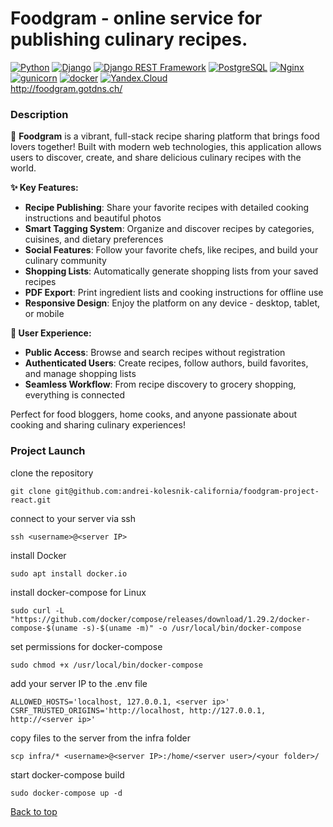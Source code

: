 <a id="anchor"></a>
# Foodgram - online service for publishing culinary recipes.

[![Python](https://img.shields.io/badge/-Python-464646?style=flat-square&logo=Python)](https://www.python.org/)
[![Django](https://img.shields.io/badge/-Django-464646?style=flat-square&logo=Django)](https://www.djangoproject.com/)
[![Django REST Framework](https://img.shields.io/badge/-Django%20REST%20Framework-464646?style=flat-square&logo=Django%20REST%20Framework)](https://www.django-rest-framework.org/)
[![PostgreSQL](https://img.shields.io/badge/-PostgreSQL-464646?style=flat-square&logo=PostgreSQL)](https://www.postgresql.org/)
[![Nginx](https://img.shields.io/badge/-NGINX-464646?style=flat-square&logo=NGINX)](https://nginx.org/ru/)
[![gunicorn](https://img.shields.io/badge/-gunicorn-464646?style=flat-square&logo=gunicorn)](https://gunicorn.org/)
[![docker](https://img.shields.io/badge/-Docker-464646?style=flat-square&logo=docker)](https://www.docker.com/)
[![Yandex.Cloud](https://img.shields.io/badge/-Yandex.Cloud-464646?style=flat-square&logo=Yandex.Cloud)](https://cloud.yandex.ru/)  
http://foodgram.gotdns.ch/
### Description

🍳 **Foodgram** is a vibrant, full-stack recipe sharing platform that brings food lovers together! Built with modern web technologies, this application allows users to discover, create, and share delicious culinary recipes with the world.

**✨ Key Features:**
- **Recipe Publishing**: Share your favorite recipes with detailed cooking instructions and beautiful photos
- **Smart Tagging System**: Organize and discover recipes by categories, cuisines, and dietary preferences
- **Social Features**: Follow your favorite chefs, like recipes, and build your culinary community
- **Shopping Lists**: Automatically generate shopping lists from your saved recipes
- **PDF Export**: Print ingredient lists and cooking instructions for offline use
- **Responsive Design**: Enjoy the platform on any device - desktop, tablet, or mobile

**🔐 User Experience:**
- **Public Access**: Browse and search recipes without registration
- **Authenticated Users**: Create recipes, follow authors, build favorites, and manage shopping lists
- **Seamless Workflow**: From recipe discovery to grocery shopping, everything is connected

Perfect for food bloggers, home cooks, and anyone passionate about cooking and sharing culinary experiences!   

### Project Launch 
clone the repository 
```
git clone git@github.com:andrei-kolesnik-california/foodgram-project-react.git
```
connect to your server via ssh
```
ssh <username>@<server IP>
```
install Docker
```
sudo apt install docker.io
```
install docker-compose for Linux
```
sudo curl -L "https://github.com/docker/compose/releases/download/1.29.2/docker-compose-$(uname -s)-$(uname -m)" -o /usr/local/bin/docker-compose
```
set permissions for docker-compose
```
sudo chmod +x /usr/local/bin/docker-compose
```
add your server IP to the .env file
```
ALLOWED_HOSTS='localhost, 127.0.0.1, <server ip>'
CSRF_TRUSTED_ORIGINS='http://localhost, http://127.0.0.1, http://<server ip>'
``` 
copy files to the server from the infra folder
```
scp infra/* <username>@<server IP>:/home/<server user>/<your folder>/
```
start docker-compose build
```
sudo docker-compose up -d
```

[Back to top](#anchor)